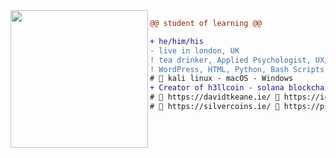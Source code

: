 <img align="left" height="220" src="https://i.imgur.com/sfznHGR.jpeg"/>

```diff
@@ student of learning @@

+ he/him/his
- live in london, UK
! tea drinker, Applied Psychologist, UX/UI Designer
! WordPress, HTML, Python, Bash Scripts
# 📖 kali linux - macOS - Windows
+ Creator of h3llcoin - solana blockchain
# 📖 https://davidtkeane.ie/ 📖 https://icanhelp.ie/ 📖 https://forgiveme.life/ 
# 📖 https://silvercoins.ie/ 📖 https://psychologybookshop.com/
```
